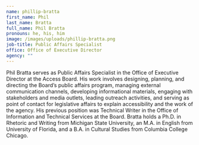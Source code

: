 ```yaml
---
name: phillip-bratta
first_name: Phil
last_name: Bratta
full_name: Phil Bratta
pronouns: he, his, him
image: /images/uploads/phillip-bratta.png
job-title: Public Affairs Specialist
office: Office of Executive Director
agency: ""
---
```

Phil Bratta serves as Public Affairs Specialist in the Office of Executive Director at the Access Board. His work involves designing, planning, and directing the Board’s public affairs program, managing external communication channels, developing informational materials, engaging with stakeholders and media outlets, leading outreach activities, and serving as point of contact for legislative affairs to explain accessibility and the work of the agency. His previous position was Technical Writer in the Office of Information and Technical Services at the Board. Bratta holds a Ph.D. in Rhetoric and Writing from Michigan State University, an M.A. in English from University of Florida, and a B.A. in Cultural Studies from Columbia College Chicago.
